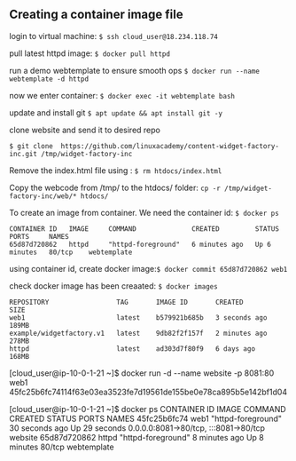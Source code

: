## Creating a container image file

login to virtual machine: `$ ssh cloud_user@18.234.118.74`

pull latest httpd image: `$ docker pull httpd`

run a demo webtemplate to ensure smooth ops `$ docker run --name webtemplate -d httpd`

now we enter container: `$ docker exec -it webtemplate bash`

update and install git `$ apt update && apt install git -y`

clone website and send it to desired repo 

`$ git clone  https://github.com/linuxacademy/content-widget-factory-inc.git /tmp/widget-factory-inc`

Remove the index.html file using : `$ rm htdocs/index.html`

Copy the webcode from /tmp/ to the htdocs/ folder: `cp -r /tmp/widget-factory-inc/web/* htdocs/`

To create an image from container. We need the container id: `$ docker ps`

```
CONTAINER ID   IMAGE     COMMAND              CREATED         STATUS         PORTS     NAMES
65d87d720862   httpd     "httpd-foreground"   6 minutes ago   Up 6 minutes   80/tcp    webtemplate
```

using container id, create docker image:`$ docker commit 65d87d720862 web1`

check docker image has been creaated: `$ docker images`

```
REPOSITORY                 TAG       IMAGE ID       CREATED         SIZE
web1                       latest    b579921b685b   3 seconds ago   189MB
example/widgetfactory.v1   latest    9db82f2f157f   2 minutes ago   278MB
httpd                      latest    ad303d7f80f9   6 days ago      168MB
```


[cloud_user@ip-10-0-1-21 ~]$ docker run -d --name website -p 8081:80 web1
45fc25b6fc74114f63e03ea3523fe7d19561de155be0e78ca895b5e142bf1d04

[cloud_user@ip-10-0-1-21 ~]$ docker ps
CONTAINER ID   IMAGE                    COMMAND              CREATED          STATUS          PORTS                                   NAMES
45fc25b6fc74   web1   "httpd-foreground"   30 seconds ago   Up 29 seconds   0.0.0.0:8081->80/tcp, :::8081->80/tcp   website
65d87d720862   httpd                    "httpd-foreground"   8 minutes ago    Up 8 minutes    80/tcp                                  webtemplate

